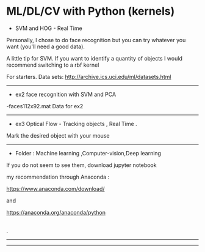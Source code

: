 # ML/DL/CV with Python (kernels)



*  SVM and HOG - Real Time

Personally, I chose to do face recognition but you can try whatever you want (you'll need a good data).

A little tip for SVM. If you want to identify a quantity of objects I would recommend switching to a rbf kernel

For starters.
   Data sets: http://archive.ics.uci.edu/ml/datasets.html

****
* ex2 face recognition with SVM and PCA

-faces112x92.mat Data for ex2 
*****
* ex3 Optical Flow - Tracking objects , Real Time .

Mark the desired object with your mouse
*****
* Folder : Machine learning  ,Computer-vision,Deep learning

 If you do not seem to see them, download jupyter notebook
 
my recommendation through Anaconda :

https://www.anaconda.com/download/

and 

https://anaconda.org/anaconda/python
  
 \
  .
***
***
